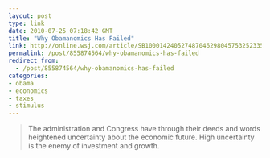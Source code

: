 ```yaml
---
layout: post
type: link
date: 2010-07-25 07:18:42 GMT
title: "Why Obamanomics Has Failed"
link: http://online.wsj.com/article/SB10001424052748704629804575325233508651458.html
permalink: /post/855874564/why-obamanomics-has-failed
redirect_from: 
  - /post/855874564/why-obamanomics-has-failed
categories:
- obama
- economics
- taxes
- stimulus
---
```

<blockquote>The administration and Congress have through their deeds and words heightened uncertainty about the economic future. High uncertainty is the enemy of investment and growth.</blockquote>
